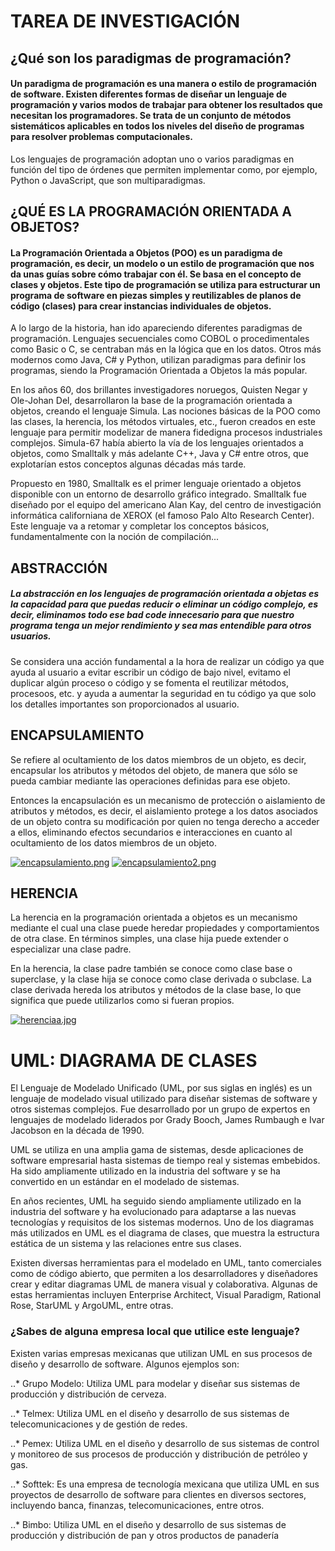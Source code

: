# TAREA DE INVESTIGACIÓN 
## ¿Qué son los paradigmas de programación?
#### Un paradigma de programación es una manera o estilo de programación de software. Existen diferentes formas de diseñar un lenguaje de programación y varios modos de trabajar para obtener los resultados que necesitan los programadores.  Se trata de un conjunto de métodos sistemáticos aplicables en todos los niveles del diseño de programas para resolver problemas computacionales.
Los lenguajes de programación adoptan uno o varios paradigmas en función del tipo de órdenes que permiten implementar como, por ejemplo, Python o JavaScript, que son multiparadigmas.


## **¿QUÉ ES LA PROGRAMACIÓN ORIENTADA A OBJETOS?**
#### La Programación Orientada a Objetos (POO) es un paradigma de programación, es decir, un modelo o un estilo de programación que nos da unas guías sobre cómo trabajar con él. Se basa en el concepto de clases y objetos. Este tipo de programación se utiliza para estructurar un programa de software en piezas simples y reutilizables de planos de código (clases) para crear instancias individuales de objetos. 

A lo largo de la historia, han ido apareciendo diferentes paradigmas de programación. Lenguajes secuenciales como COBOL o procedimentales como Basic o C, se centraban más en la lógica que en los datos. Otros más modernos como Java, C# y Python, utilizan paradigmas para definir los programas, siendo la Programación Orientada a Objetos la más popular. 

En los años 60, dos brillantes investigadores noruegos, Quisten Negar y Ole-Johan Del, desarrollaron la base de la programación orientada a objetos, creando el lenguaje Simula. Las nociones básicas de la POO como las clases, la herencia, los métodos virtuales, etc., fueron creados en este lenguaje para permitir modelizar de manera fidedigna procesos industriales complejos. Simula-67 había abierto la vía de los lenguajes orientados a objetos, como Smalltalk y más adelante C++, Java y C# entre otros, que explotarían estos conceptos algunas décadas más tarde.

Propuesto en 1980, Smalltalk es el primer lenguaje orientado a objetos disponible con un entorno de desarrollo gráfico integrado. Smalltalk fue diseñado por el equipo del americano Alan Kay, del centro de investigación informática californiana de XEROX (el famoso Palo Alto Research Center). Este lenguaje va a retomar y completar los conceptos básicos, fundamentalmente con la noción de compilación...


## ABSTRACCIÓN 
##### La abstracción en los lenguajes de programación orientada a objetas es la capacidad para que puedas reducir o eliminar un código complejo, es decir, eliminamos todo ese bad code innecesario para que nuestro programa tenga un mejor rendimiento y sea mas entendible para otros usuarios. 

Se considera una acción fundamental a la hora de realizar un código ya que ayuda al usuario a evitar escribir un código de bajo nivel, evitamo el duplicar algún proceso o código y se fomenta el reutilizar métodos, procesoos, etc. y ayuda a aumentar la seguridad en tu código ya que solo los detalles importantes son proporcionados al usuario.






## ENCAPSULAMIENTO 
Se refiere al ocultamiento de los datos miembros de un objeto, es decir, encapsular los atributos y métodos del objeto, de manera que sólo se pueda cambiar mediante las operaciones definidas para ese objeto.

Entonces la encapsulación es un mecanismo de protección o aislamiento de atributos y métodos, es decir, el aislamiento protege a los datos asociados de un objeto contra su modificación por quien no tenga derecho a acceder a ellos, eliminando efectos secundarios e interacciones en cuanto al ocultamiento de los datos miembros de un objeto.

[![encapsulamiento.png](https://i.postimg.cc/rwNnfJCs/encapsulamiento.png)](https://postimg.cc/jDC45y1Y)
[![encapsulamiento2.png](https://i.postimg.cc/qRz1Mdf6/encapsulamiento2.png)](https://postimg.cc/2bNQ2MSC)



## HERENCIA
La herencia en la programación orientada a objetos es un mecanismo mediante el cual una clase puede heredar propiedades y comportamientos de otra clase. En términos simples, una clase hija puede extender o especializar una clase padre.

En la herencia, la clase padre también se conoce como clase base o superclase, y la clase hija se conoce como clase derivada o subclase. La clase derivada hereda los atributos y métodos de la clase base, lo que significa que puede utilizarlos como si fueran propios.

[![herenciaa.jpg](https://i.postimg.cc/vHvhwvDV/herenciaa.jpg)](https://postimg.cc/vccfWfrY)


# UML: DIAGRAMA DE CLASES 
El Lenguaje de Modelado Unificado (UML, por sus siglas en inglés) es un lenguaje de modelado visual utilizado para diseñar sistemas de software y otros sistemas complejos. Fue desarrollado por un grupo de expertos en lenguajes de modelado liderados por Grady Booch, James Rumbaugh e Ivar Jacobson en la década de 1990.

UML se utiliza en una amplia gama de sistemas, desde aplicaciones de software empresarial hasta sistemas de tiempo real y sistemas embebidos. Ha sido ampliamente utilizado en la industria del software y se ha convertido en un estándar en el modelado de sistemas.

En años recientes, UML ha seguido siendo ampliamente utilizado en la industria del software y ha evolucionado para adaptarse a las nuevas tecnologías y requisitos de los sistemas modernos. Uno de los diagramas más utilizados en UML es el diagrama de clases, que muestra la estructura estática de un sistema y las relaciones entre sus clases.

Existen diversas herramientas para el modelado en UML, tanto comerciales como de código abierto, que permiten a los desarrolladores y diseñadores crear y editar diagramas UML de manera visual y colaborativa. Algunas de estas herramientas incluyen Enterprise Architect, Visual Paradigm, Rational Rose, StarUML y ArgoUML, entre otras.

### ¿Sabes de alguna empresa local que utilice este lenguaje?
Existen varias empresas mexicanas que utilizan UML en sus procesos de diseño y desarrollo de software. Algunos ejemplos son:

..* Grupo Modelo: Utiliza UML para modelar y diseñar sus sistemas de producción y distribución de cerveza.

..* Telmex: Utiliza UML en el diseño y desarrollo de sus sistemas de telecomunicaciones y de gestión de redes.

..* Pemex: Utiliza UML en el diseño y desarrollo de sus sistemas de control y monitoreo de sus procesos de producción y distribución de petróleo y gas.

..* Softtek: Es una empresa de tecnología mexicana que utiliza UML en sus proyectos de desarrollo de software para clientes en diversos sectores, incluyendo banca, finanzas, telecomunicaciones, entre otros.

..* Bimbo: Utiliza UML en el diseño y desarrollo de sus sistemas de producción y distribución de pan y otros productos de panadería



